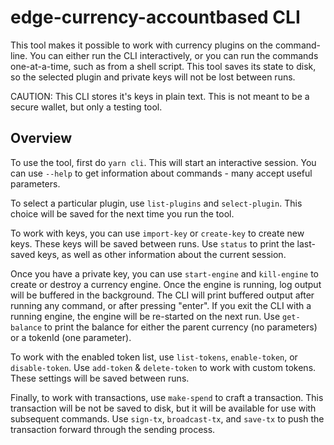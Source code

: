 # edge-currency-accountbased CLI

This tool makes it possible to work with currency plugins on the command-line. You can either run the CLI interactively, or you can run the commands one-at-a-time, such as from a shell script. This tool saves its state to disk, so the selected plugin and private keys will not be lost between runs.

CAUTION: This CLI stores it's keys in plain text. This is not meant to be a secure wallet, but only a testing tool.

## Overview

To use the tool, first do `yarn cli`. This will start an interactive session. You can use `--help` to get information about commands - many accept useful parameters.

To select a particular plugin, use `list-plugins` and `select-plugin`. This choice will be saved for the next time you run the tool.

To work with keys, you can use `import-key` or `create-key` to create new keys. These keys will be saved between runs. Use `status` to print the last-saved keys, as well as other information about the current session.

Once you have a private key, you can use `start-engine` and `kill-engine` to create or destroy a currency engine. Once the engine is running, log output will be buffered in the background. The CLI will print buffered output after running any command, or after pressing "enter". If you exit the CLI with a running engine, the engine will be re-started on the next run. Use `get-balance` to print the balance for either the parent currency (no parameters) or a tokenId (one parameter).

To work with the enabled token list, use `list-tokens`, `enable-token`, or `disable-token`. Use `add-token` & `delete-token` to work with custom tokens. These settings will be saved between runs.

Finally, to work with transactions, use `make-spend` to craft a transaction. This transaction will be not be saved to disk, but it will be available for use with subsequent commands. Use `sign-tx`, `broadcast-tx`, and `save-tx` to push the transaction forward through the sending process.
